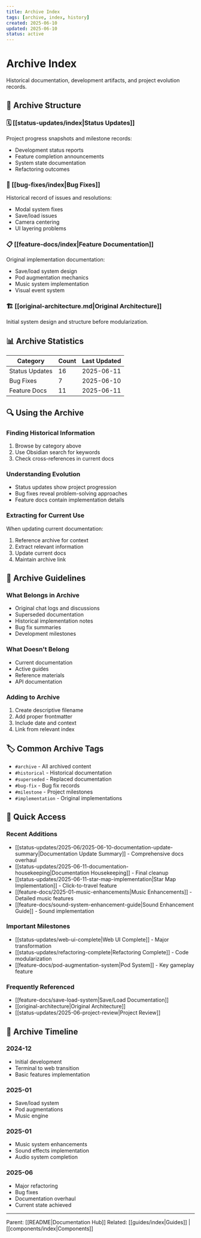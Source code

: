 ```yaml
---
title: Archive Index
tags: [archive, index, history]
created: 2025-06-10
updated: 2025-06-10
status: active
---
```


# Archive Index

Historical documentation, development artifacts, and project evolution records.

## 📁 Archive Structure

### 🗓️ [[status-updates/index|Status Updates]]
Project progress snapshots and milestone records:
- Development status reports
- Feature completion announcements
- System state documentation
- Refactoring outcomes

### 🐛 [[bug-fixes/index|Bug Fixes]]
Historical record of issues and resolutions:
- Modal system fixes
- Save/load issues
- Camera centering
- UI layering problems

### 📋 [[feature-docs/index|Feature Documentation]]
Original implementation documentation:
- Save/load system design
- Pod augmentation mechanics
- Music system implementation
- Visual event system

### 🏗️ [[original-architecture.md|Original Architecture]]
Initial system design and structure before modularization.

## 📊 Archive Statistics

| Category | Count | Last Updated |
|----------|-------|--------------|
| Status Updates | 16 | 2025-06-11 |
| Bug Fixes | 7 | 2025-06-10 |
| Feature Docs | 11 | 2025-06-11 |

## 🔍 Using the Archive

### Finding Historical Information
1. Browse by category above
2. Use Obsidian search for keywords
3. Check cross-references in current docs

### Understanding Evolution
- Status updates show project progression
- Bug fixes reveal problem-solving approaches
- Feature docs contain implementation details

### Extracting for Current Use
When updating current documentation:
1. Reference archive for context
2. Extract relevant information
3. Update current docs
4. Maintain archive link

## 📝 Archive Guidelines

### What Belongs in Archive
- Original chat logs and discussions
- Superseded documentation
- Historical implementation notes
- Bug fix summaries
- Development milestones

### What Doesn't Belong
- Current documentation
- Active guides
- Reference materials
- API documentation

### Adding to Archive
1. Create descriptive filename
2. Add proper frontmatter
3. Include date and context
4. Link from relevant index

## 🏷️ Common Archive Tags

- `#archive` - All archived content
- `#historical` - Historical documentation
- `#superseded` - Replaced documentation
- `#bug-fix` - Bug fix records
- `#milestone` - Project milestones
- `#implementation` - Original implementations

## 🔗 Quick Access

### Recent Additions
- [[status-updates/2025-06/2025-06-10-documentation-update-summary|Documentation Update Summary]] - Comprehensive docs overhaul
- [[status-updates/2025-06-11-documentation-housekeeping|Documentation Housekeeping]] - Final cleanup  
- [[status-updates/2025-06-11-star-map-implementation|Star Map Implementation]] - Click-to-travel feature
- [[feature-docs/2025-01-music-enhancements|Music Enhancements]] - Detailed music features
- [[feature-docs/sound-system-enhancement-guide|Sound Enhancement Guide]] - Sound implementation

### Important Milestones
- [[status-updates/web-ui-complete|Web UI Complete]] - Major transformation
- [[status-updates/refactoring-complete|Refactoring Complete]] - Code modularization
- [[feature-docs/pod-augmentation-system|Pod System]] - Key gameplay feature

### Frequently Referenced
- [[feature-docs/save-load-system|Save/Load Documentation]]
- [[original-architecture|Original Architecture]]
- [[status-updates/2025-06-project-review|Project Review]]

## 📅 Archive Timeline

### 2024-12
- Initial development
- Terminal to web transition
- Basic features implementation

### 2025-01
- Save/load system
- Pod augmentations
- Music engine

### 2025-01
- Music system enhancements
- Sound effects implementation
- Audio system completion

### 2025-06
- Major refactoring
- Bug fixes
- Documentation overhaul
- Current state achieved

---

Parent: [[README|Documentation Hub]]
Related: [[guides/index|Guides]] | [[components/index|Components]]
